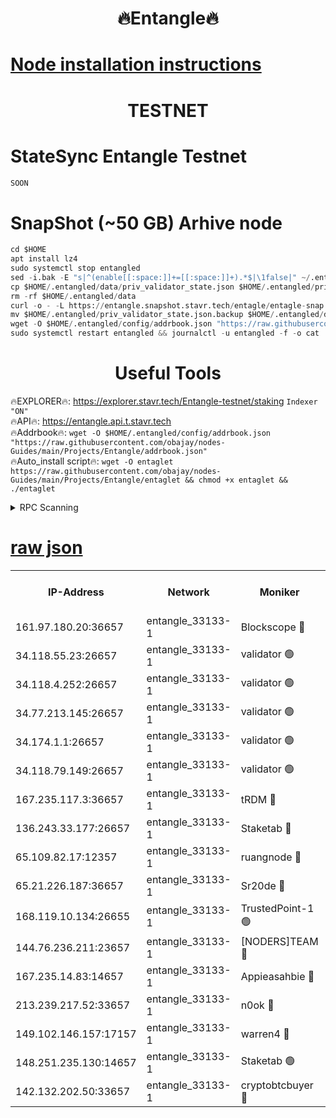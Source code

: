 <h1 align="center"> 🔥Entangle🔥</h1>

[Node installation instructions](https://github.com/obajay/nodes-Guides/tree/main/Projects/Entangle)
=

<h1 align="center"> TESTNET</h1>

# StateSync Entangle Testnet
```python
SOON
```
# SnapShot (~50 GB) Arhive node
```python
cd $HOME
apt install lz4
sudo systemctl stop entangled
sed -i.bak -E "s|^(enable[[:space:]]+=[[:space:]]+).*$|\1false|" ~/.entangled/config/config.toml
cp $HOME/.entangled/data/priv_validator_state.json $HOME/.entangled/priv_validator_state.json.backup
rm -rf $HOME/.entangled/data
curl -o - -L https://entangle.snapshot.stavr.tech/entagle/entagle-snap.tar.lz4 | lz4 -c -d - | tar -x -C $HOME/.entangled --strip-components 2
mv $HOME/.entangled/priv_validator_state.json.backup $HOME/.entangled/data/priv_validator_state.json
wget -O $HOME/.entangled/config/addrbook.json "https://raw.githubusercontent.com/obajay/nodes-Guides/main/Projects/Entangle/addrbook.json"
sudo systemctl restart entangled && journalctl -u entangled -f -o cat
```
 <h1 align="center"> Useful Tools</h1>
 
🔥EXPLORER🔥: https://explorer.stavr.tech/Entangle-testnet/staking        `Indexer "ON"` \
🔥API🔥:      https://entangle.api.t.stavr.tech \
🔥Addrbook🔥: ```wget -O $HOME/.entangled/config/addrbook.json "https://raw.githubusercontent.com/obajay/nodes-Guides/main/Projects/Entangle/addrbook.json"``` \
🔥Auto_install script🔥:  `wget -O entaglet https://raw.githubusercontent.com/obajay/nodes-Guides/main/Projects/Entangle/entaglet && chmod +x entaglet && ./entaglet`


<details>
<summary>RPC Scanning</summary>

<h2 align="center"> We scan nodes in real time every 4 hours. And we provide the final result of RPC endpoints.
We cannot influence the operation of these nodes in any way. </h2>


```python
If Voting Power is higher than 0 --> then the Node is a validator of the network and may be subject to attack and be a potential threat to the chain.
```
```python
We marked such validators with a red symbol
```

</details>

[raw json](https://rpc-check.entangt.stavr.tech/entangt/rpc-entangt-result.json)
=


<table><tr><th>IP-Address</th><th>Network</th><th>Moniker</th><th>Latest Block Height</th><th>Earliest Block Height</th><th>Catching Up</th><th>Tx Index</th><th>Voting Power</th><th>Scan Time</th></tr><tr><td>161.97.180.20:36657</td><td>entangle_33133-1</td><td>Blockscope 🔴</td><td>2651731</td><td>1</td><td>False</td><td>off</td><td>309757544522759</td><td>2024-03-15T08:57:22.886606154UTC</td></tr><tr><td>34.118.55.23:26657</td><td>entangle_33133-1</td><td>validator 🟢</td><td>2651731</td><td>1</td><td>False</td><td>on</td><td>0</td><td>2024-03-15T08:57:25.594184783UTC</td></tr><tr><td>34.118.4.252:26657</td><td>entangle_33133-1</td><td>validator 🟢</td><td>2617124</td><td>1</td><td>False</td><td>on</td><td>0</td><td>2024-03-15T08:57:25.892054063UTC</td></tr><tr><td>34.77.213.145:26657</td><td>entangle_33133-1</td><td>validator 🟢</td><td>2651732</td><td>1</td><td>False</td><td>on</td><td>0</td><td>2024-03-15T08:57:28.193841215UTC</td></tr><tr><td>34.174.1.1:26657</td><td>entangle_33133-1</td><td>validator 🟢</td><td>2651732</td><td>1</td><td>False</td><td>on</td><td>0</td><td>2024-03-15T08:57:28.895711717UTC</td></tr><tr><td>34.118.79.149:26657</td><td>entangle_33133-1</td><td>validator 🟢</td><td>2651735</td><td>1</td><td>False</td><td>on</td><td>0</td><td>2024-03-15T08:57:52.573390492UTC</td></tr><tr><td>167.235.117.3:36657</td><td>entangle_33133-1</td><td>tRDM 🔴</td><td>2651736</td><td>1</td><td>False</td><td>on</td><td>216776925020225</td><td>2024-03-15T08:57:57.191459823UTC</td></tr><tr><td>136.243.33.177:26657</td><td>entangle_33133-1</td><td>Staketab 🔴</td><td>2651734</td><td>660001</td><td>False</td><td>on</td><td>181128559072965</td><td>2024-03-15T08:57:43.912862341UTC</td></tr><tr><td>65.109.82.17:12357</td><td>entangle_33133-1</td><td>ruangnode 🔴</td><td>2651731</td><td>1312001</td><td>False</td><td>off</td><td>661261205895222</td><td>2024-03-15T08:57:23.239524610UTC</td></tr><tr><td>65.21.226.187:36657</td><td>entangle_33133-1</td><td>Sr20de 🔴</td><td>2651731</td><td>2049001</td><td>False</td><td>off</td><td>29534655065001</td><td>2024-03-15T08:57:20.349953468UTC</td></tr><tr><td>168.119.10.134:26655</td><td>entangle_33133-1</td><td>TrustedPoint-1 🟢</td><td>2651736</td><td>2268001</td><td>False</td><td>off</td><td>0</td><td>2024-03-15T08:57:57.417982278UTC</td></tr><tr><td>144.76.236.211:23657</td><td>entangle_33133-1</td><td>[NODERS]TEAM 🔴</td><td>2651734</td><td>2304001</td><td>False</td><td>off</td><td>26809518609480680</td><td>2024-03-15T08:57:41.655532497UTC</td></tr><tr><td>167.235.14.83:14657</td><td>entangle_33133-1</td><td>Appieasahbie 🔴</td><td>2651736</td><td>2436001</td><td>False</td><td>on</td><td>43265832790044774</td><td>2024-03-15T08:57:56.884107572UTC</td></tr><tr><td>213.239.217.52:33657</td><td>entangle_33133-1</td><td>n0ok 🔴</td><td>2651735</td><td>2551735</td><td>False</td><td>off</td><td>46611081777498279</td><td>2024-03-15T08:57:50.232525234UTC</td></tr><tr><td>149.102.146.157:17157</td><td>entangle_33133-1</td><td>warren4 🔴</td><td>2651734</td><td>2558001</td><td>False</td><td>on</td><td>505849050783707</td><td>2024-03-15T08:57:39.391830398UTC</td></tr><tr><td>148.251.235.130:14657</td><td>entangle_33133-1</td><td>Staketab 🟢</td><td>2651731</td><td>2617001</td><td>False</td><td>off</td><td>0</td><td>2024-03-15T08:57:20.027232408UTC</td></tr><tr><td>142.132.202.50:33657</td><td>entangle_33133-1</td><td>cryptobtcbuyer 🔴</td><td>2651731</td><td>2619001</td><td>False</td><td>off</td><td>38886577247155343</td><td>2024-03-15T08:57:22.638486741UTC</td></tr></table>
